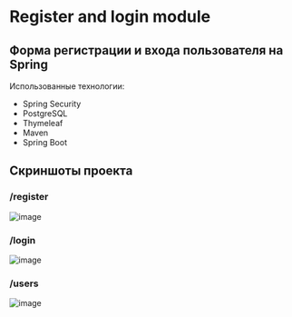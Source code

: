 # Register and login module
## Форма регистрации и входа пользователя на Spring 
Использованные технологии:
- Spring Security
- PostgreSQL
- Thymeleaf
- Maven
- Spring Boot

## Скриншоты проекта

### /register

  ![image](https://github.com/diamovements/register-login-module/assets/114362226/622755f7-a275-484f-bf07-871ef9d2efc6)

### /login

  ![image](https://github.com/diamovements/register-login-module/assets/114362226/9277dc6d-7a6e-4b62-b309-213fa5df9ab0)

### /users

![image](https://github.com/diamovements/register-login-module/assets/114362226/4c8f4e52-2594-498c-9b92-557272ee0187)

